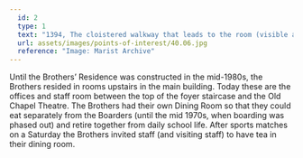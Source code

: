 ```yaml
---
  id: 2
  type: 1
  text: "1394, The cloistered walkway that leads to the room (visible at the end of the walkway framed by the arch) that was originally the Brothers’ Dining Room and today is Habits Coffee Shop."
  url: assets/images/points-of-interest/40.06.jpg
  reference: "Image: Marist Archive"
---
```

Until the Brothers’ Residence was constructed in the mid-1980s, the Brothers resided in rooms upstairs in the main building. Today these are the offices and staff room between the top of the foyer staircase and the Old Chapel Theatre. The Brothers had their own Dining Room so that they could eat separately from the Boarders (until the mid 1970s, when boarding was phased out) and retire together from daily school life. After sports matches on a Saturday the Brothers invited staff (and visiting staff) to have tea in their dining room.
